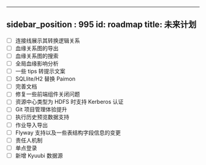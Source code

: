---
sidebar_position : 995
id: roadmap
title: 未来计划
-----------

- [ ] 连接线展示其转换逻辑关系
- [ ] 血缘关系图的导出
- [ ] 血缘关系图的搜索
- [ ] 全局血缘影响分析
- [ ] 一些 tips 转提示文案
- [ ] SQLlite/H2 替换 Paimon
- [ ] 完善文档
- [ ] 修复一些前端组件关闭问题
- [ ] 资源中心类型为 HDFS 时支持 Kerberos 认证
- [ ] Git 项目管理体验提升
- [ ] 执行历史预览数据支持
- [ ] 作业导入导出
- [ ] Flyway 支持以及一些表结构字段信息的变更
- [ ] 责任人机制
- [ ] 单点登录
- [ ] 新增 Kyuubi 数据源